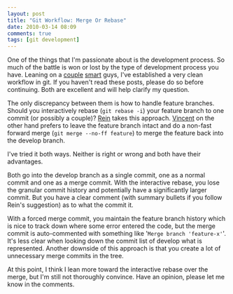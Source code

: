 ```yaml
---
layout: post
title: "Git Workflow: Merge Or Rebase"
date: 2010-03-14 08:09
comments: true
tags: [git development]
---
```

One of the things that I'm passionate about is the development process. So much of the battle is won or lost by the type of development process you have. Leaning on a [couple][1] [smart][2] guys, I've established a very clean workflow in git. If you haven't read these posts, please do so before continuing. Both are excellent and will help clarify my question.

The only discrepancy between them is how to handle feature branches. Should you interactively rebase (`git rebase -i`) your feature branch to one commit (or possibly a couple)?  [Rein][1] takes this approach. [Vincent][2] on the other hand prefers to leave the feature branch intact and do a non-fast forward  merge (`git merge --no-ff feature`) to merge the feature back into the develop branch.

I've tried it both ways. Neither is right or wrong and both have their advantages.

Both go into the develop branch as a single commit, one as a normal commit and one as a merge commit. With the interactive rebase, you lose the granular commit history and potentially have a significantly larger commit. But you have a clear comment (with summary bullets if you follow Rein's suggestion) as to what the commit it.

With a forced merge commit, you maintain the feature branch history which is nice to track down where some error entered the code, but the merge commit is auto-commented with something like '`Merge branch 'feature-x'`'. It's less clear when looking down the commit list of develop what is represented. Another downside of this approach is that you create a lot of unnecessary merge commits in the tree.

At this point, I think I lean more toward the interactive rebase over the merge, but I'm still not thoroughly convince. Have an opinion, please let me know in the comments.

[1]: http://reinh.com/blog/2009/03/02/a-git-workflow-for-agile-teams.html
[2]: http://nvie.com/archives/323
